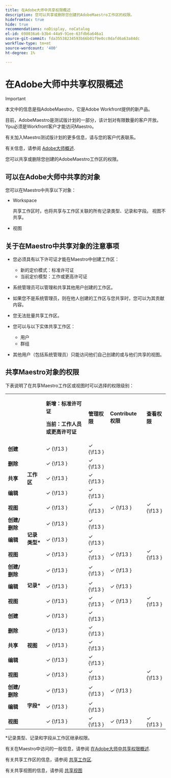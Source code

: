 ```yaml
---
title: 在Adobe大师中共享权限概述
description: 您可以共享或删除您创建的AdobeMaestro工作区的权限。
hidefromtoc: true
hide: true
recommendations: noDisplay, noCatalog
el-id: 698036a6-b3b4-44a9-91ee-63fdb6a646a1
source-git-commit: fda35538234593b66b01f9e0cc0dafd6a63a84dc
workflow-type: tm+mt
source-wordcount: '400'
ht-degree: 1%

---
```


<!--update the metadata with real things when making this public; also update the description with something like this: Not all users in the organization have the same access and permissions to use Adobe Maestro. This article describes the levels of access that users could have to Adobe Maestro. -->

<!--over time, this article should look like this one does: https://eperienceleague.adobe.com/docs/workfront/using/basics/grant-request-object-permissions/sharing-permissions-on-objects-overview.html?lang=en-->

<!-- *********add to TOC****************-->

# 在Adobe大师中共享权限概述

>[!IMPORTANT]
>
>本文中的信息是指AdobeMaestro，它是Adobe Workfront提供的新产品。
>
>目前，AdobeMaestro是测试版计划的一部分，该计划对有限数量的客户开放。 Ypu必须是Workfront客户才能访问Maestro。
>
>有关加入Maestro测试版计划的更多信息，请与您的客户代表联系。
>
>有关信息，请参阅 [Adobe大师概述](../maestro-overview.md).

您可以共享或删除您创建的AdobeMaestro工作区的权限。

## 可以在Adobe大师中共享的对象

您可以在Maestro中共享以下对象：

* Workspace

  共享工作区时，也将共享与工作区关联的所有记录类型、记录和字段。 视图不共享。

* 视图

## 关于在Maestro中共享对象的注意事项

* 您必须具有以下许可证才能在Maestro中创建工作区：

   * 新的定价模式：标准许可证
   * 当前定价模型：工作或更高许可证
* 系统管理员可以管理和共享其他用户创建的工作区。
* 如果您不是系统管理员，则在他人创建的工作区与您共享时，您可以为其贡献内容。
* 您无法批量共享工作区。
* 您可以与以下实体共享工作区：
   * 用户
   * 群组
* 其他用户（包括系统管理员）只能访问他们自己创建的或与他们共享的视图。

## 共享Maestro对象的权限

下表说明了在共享Maestro工作区或视图时可以选择的权限级别：

<table>
  <tr>


</td>
  </tr>
  <tr>
   <td>
   </td>
   <td>
   </td>
   <td><p><b>新增：标准许可证</b></p> <p><b>当前：工作人员或更高许可证</b></p></strong>
   </td>
   <td><strong>管理权限</strong>
   </td>
   <td><strong>Contribute权限</strong>
   </td>
   <td><strong>查看权限</strong>
   </td>
  </tr>
  <tr>
   <td><strong>创建</strong>
   </td>
   <td rowspan="5" ><strong>工作区</strong>
   </td>
   <td>✓ {\f13 }
   </td>
   <td>✓ {\f13 }
   </td>
   <td>
   </td>
   <td>
   </td>
  </tr>
  <tr>
   <td><strong>删除</strong>
   </td>
   <td>✓ {\f13 }
   </td>
   <td>✓ {\f13 }
   </td>
   <td>
   </td>
   <td>
   </td>
  </tr>
  <tr>
   <td><strong>共享</strong>
   </td>
   <td>✓ {\f13 }
   </td>
   <td>✓ {\f13 }
   </td>
   <td>
   </td>
   <td>
   </td>
  </tr>
  <tr>
   <td><strong>编辑</strong>
   </td>
   <td>✓ {\f13 }
   </td>
   <td>✓ {\f13 }
   </td>
   <td>
   </td>
   <td>
   </td>
  </tr>
  <tr>
   <td><strong>视图</strong>
   </td>
   <td>✓ {\f13 }
   </td>
   <td>✓ {\f13 }
   </td>
   <td>✓ {\f13 }
   </td>
   <td>✓ {\f13 }
   </td>
  </tr>
  <tr>
   <td><strong>创建/删除</strong>
   </td>
   <td rowspan="3" ><strong>记录类型*</strong>
   </td>
   <td>✓ {\f13 }
   </td>
   <td>✓ {\f13 }
   </td>
   <td>
   </td>
   <td>
   </td>
  </tr>
  <tr>
   <td><strong>编辑</strong>
   </td>
   <td>✓ {\f13 }
   </td>
   <td>✓ {\f13 }
   </td>
   <td>
   </td>
   <td>
   </td>
  </tr>
  <tr>
   <td><strong>视图</strong>
   </td>
   <td>✓ {\f13 }
   </td>
   <td>✓ {\f13 }
   </td>
   <td>✓ {\f13 }
   </td>
   <td>✓ {\f13 }
   </td>
  </tr>
  <tr>
   <td><strong>创建/删除</strong>
   </td>
   <td rowspan="3" ><strong>记录*</strong>
   </td>
   <td>✓ {\f13 }
   </td>
   <td>✓ {\f13 }
   </td>
   <td>✓ {\f13 }
   </td>
   <td>
   </td>
  </tr>
  <tr>
   <td><strong>编辑</strong>
   </td>
   <td>✓ {\f13 }
   </td>
   <td>✓ {\f13 }
   </td>
   <td>✓ {\f13 }
   </td>
   <td>
   </td>
  </tr>
  <tr>
   <td><strong>视图</strong>
   </td>
   <td>✓ {\f13 }
   </td>
   <td>✓ {\f13 }
   </td>
   <td>✓ {\f13 }
   </td>
   <td>✓ {\f13 }
   </td>
  </tr>
  <tr>
   <tr>
   <td><strong>创建</strong>
   </td>
   <td rowspan="5" ><strong>视图</strong>
   </td>
   <td>✓ {\f13 }
   </td>
   <td>✓ {\f13 }
   </td>
   <td>
   </td>
   <td>
   </td>
  </tr>
  <tr>
   <td><strong>删除</strong>
   </td>
   <td>✓ {\f13 }
   </td>
   <td>✓ {\f13 }
   </td>
   <td>
   </td>
   <td>
   </td>
  </tr>
  <tr>
   <td><strong>共享</strong>
   </td>
   <td>✓ {\f13 }
   </td>
   <td>✓ {\f13 }
   </td>
   <td>
   </td>
   <td>
   </td>
  </tr>
  <tr>
   <td><strong>编辑</strong>
   </td>
   <td>✓ {\f13 }
   </td>
   <td>✓ {\f13 }
   </td>
   <td>
   </td>
   <td>
   </td>
  </tr>
  <tr>
   <td><strong>视图</strong>
   </td>
   <td>✓ {\f13 }
   </td>
   <td>✓ {\f13 }
   </td>
   <td>
   </td>
   <td>✓ {\f13 }
   </td>
  </tr>

<tr>
   <td><strong>创建/删除</strong>
   </td>
   <td rowspan="3" ><strong>字段*</strong>
   </td>
   <td>✓ {\f13 }
   </td>
   <td>✓ {\f13 }
   </td>
   <td>✓ {\f13 }
   </td>
   <td>
   </td>
  </tr>
  <tr>
   <td><strong>编辑</strong>
   </td>
   <td>✓ {\f13 }
   </td>
   <td>✓ {\f13 }
   </td>
   <td>
   </td>
   <td>
   </td>
  </tr>
  <tr>
   <td><strong>视图</strong>
   </td>
   <td>✓ {\f13 }
   </td>
   <td>✓ {\f13 }
   </td>
   <td>✓ {\f13 }
   </td>
   <td>✓ {\f13 }
   </td>
  </tr>



</table>

*记录类型、记录和字段从工作区继承权限。

有关在Maestro中访问的一般信息，请参阅 [在Adobe大师中共享权限概述](../access/sharing-permissions-overview.md).

有关共享工作区的信息，请参阅 [共享工作区](/help/quicksilver/maestro/access/share-workspaces.md).

有关共享视图的信息，请参阅 [共享视图](/help/quicksilver/maestro/access/share-views.md)

